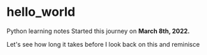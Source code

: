 # hello_world
Python learning notes
Started this journey on **March 8th, 2022.** 

Let's see how long it takes before I look back on this and reminisce
